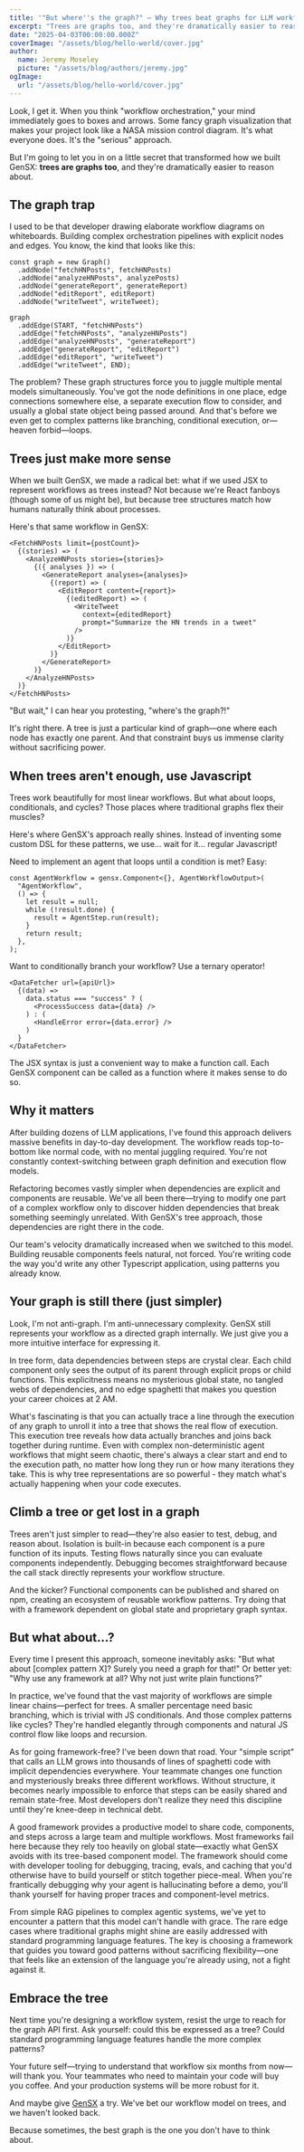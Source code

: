 ```yaml
---
title: '"But where''s the graph?" — Why trees beat graphs for LLM workflows'
excerpt: "Trees are graphs too, and they're dramatically easier to reason about."
date: "2025-04-03T00:00:00.000Z"
coverImage: "/assets/blog/hello-world/cover.jpg"
author:
  name: Jeremy Moseley
  picture: "/assets/blog/authors/jeremy.jpg"
ogImage:
  url: "/assets/blog/hello-world/cover.jpg"
---
```


Look, I get it. When you think "workflow orchestration," your mind immediately goes to boxes and arrows. Some fancy graph visualization that makes your project look like a NASA mission control diagram. It's what everyone does. It's the "serious" approach.

But I'm going to let you in on a little secret that transformed how we built GenSX: **trees are graphs too**, and they're dramatically easier to reason about.

## The graph trap

I used to be that developer drawing elaborate workflow diagrams on whiteboards. Building complex orchestration pipelines with explicit nodes and edges. You know, the kind that looks like this:

```tsx
const graph = new Graph()
  .addNode("fetchHNPosts", fetchHNPosts)
  .addNode("analyzeHNPosts", analyzePosts)
  .addNode("generateReport", generateReport)
  .addNode("editReport", editReport)
  .addNode("writeTweet", writeTweet);

graph
  .addEdge(START, "fetchHNPosts")
  .addEdge("fetchHNPosts", "analyzeHNPosts")
  .addEdge("analyzeHNPosts", "generateReport")
  .addEdge("generateReport", "editReport")
  .addEdge("editReport", "writeTweet")
  .addEdge("writeTweet", END);
```

The problem? These graph structures force you to juggle multiple mental models simultaneously. You've got the node definitions in one place, edge connections somewhere else, a separate execution flow to consider, and usually a global state object being passed around. And that's before we even get to complex patterns like branching, conditional execution, or—heaven forbid—loops.

## Trees just make more sense

When we built GenSX, we made a radical bet: what if we used JSX to represent workflows as trees instead? Not because we're React fanboys (though some of us might be), but because tree structures match how humans naturally think about processes.

Here's that same workflow in GenSX:

```tsx
<FetchHNPosts limit={postCount}>
  {(stories) => (
    <AnalyzeHNPosts stories={stories}>
      {({ analyses }) => (
        <GenerateReport analyses={analyses}>
          {(report) => (
            <EditReport content={report}>
              {(editedReport) => (
                <WriteTweet
                  context={editedReport}
                  prompt="Summarize the HN trends in a tweet"
                />
              )}
            </EditReport>
          )}
        </GenerateReport>
      )}
    </AnalyzeHNPosts>
  )}
</FetchHNPosts>
```

"But wait," I can hear you protesting, "where's the graph?!"

It's right there. A tree is just a particular kind of graph—one where each node has exactly one parent. And that constraint buys us immense clarity without sacrificing power.

## When trees aren't enough, use Javascript

Trees work beautifully for most linear workflows. But what about loops, conditionals, and cycles? Those places where traditional graphs flex their muscles?

Here's where GenSX's approach really shines. Instead of inventing some custom DSL for these patterns, we use... wait for it... regular Javascript!

Need to implement an agent that loops until a condition is met? Easy:

```tsx
const AgentWorkflow = gensx.Component<{}, AgentWorkflowOutput>(
  "AgentWorkflow",
  () => {
    let result = null;
    while (!result.done) {
      result = AgentStep.run(result);
    }
    return result;
  },
);
```

Want to conditionally branch your workflow? Use a ternary operator!

```tsx
<DataFetcher url={apiUrl}>
  {(data) =>
    data.status === "success" ? (
      <ProcessSuccess data={data} />
    ) : (
      <HandleError error={data.error} />
    )
  }
</DataFetcher>
```

The JSX syntax is just a convenient way to make a function call. Each GenSX component can be called as a function where it makes sense to do so.

## Why it matters

After building dozens of LLM applications, I've found this approach delivers massive benefits in day-to-day development. The workflow reads top-to-bottom like normal code, with no mental juggling required. You're not constantly context-switching between graph definition and execution flow models.

Refactoring becomes vastly simpler when dependencies are explicit and components are reusable. We've all been there—trying to modify one part of a complex workflow only to discover hidden dependencies that break something seemingly unrelated. With GenSX's tree approach, those dependencies are right there in the code.

Our team's velocity dramatically increased when we switched to this model. Building reusable components feels natural, not forced. You're writing code the way you'd write any other Typescript application, using patterns you already know.

## Your graph is still there (just simpler)

Look, I'm not anti-graph. I'm anti-unnecessary complexity. GenSX still represents your workflow as a directed graph internally. We just give you a more intuitive interface for expressing it.

In tree form, data dependencies between steps are crystal clear. Each child component only sees the output of its parent through explicit props or child functions. This explicitness means no mysterious global state, no tangled webs of dependencies, and no edge spaghetti that makes you question your career choices at 2 AM.

What's fascinating is that you can actually trace a line through the execution of any graph to unroll it into a tree that shows the real flow of execution. This execution tree reveals how data actually branches and joins back together during runtime. Even with complex non-deterministic agent workflows that might seem chaotic, there's always a clear start and end to the execution path, no matter how long they run or how many iterations they take. This is why tree representations are so powerful - they match what's actually happening when your code executes.

## Climb a tree or get lost in a graph

Trees aren't just simpler to read—they're also easier to test, debug, and reason about. Isolation is built-in because each component is a pure function of its inputs. Testing flows naturally since you can evaluate components independently. Debugging becomes straightforward because the call stack directly represents your workflow structure.

And the kicker? Functional components can be published and shared on npm, creating an ecosystem of reusable workflow patterns. Try doing that with a framework dependent on global state and proprietary graph syntax.

## But what about...?

Every time I present this approach, someone inevitably asks: "But what about [complex pattern X]? Surely you need a graph for that!" Or better yet: "Why use any framework at all? Why not just write plain functions?"

In practice, we've found that the vast majority of workflows are simple linear chains—perfect for trees. A smaller percentage need basic branching, which is trivial with JS conditionals. And those complex patterns like cycles? They're handled elegantly through components and natural JS control flow like loops and recursion.

As for going framework-free? I've been down that road. Your "simple script" that calls an LLM grows into thousands of lines of spaghetti code with implicit dependencies everywhere. Your teammate changes one function and mysteriously breaks three different workflows. Without structure, it becomes nearly impossible to enforce that steps can be easily shared and remain state-free. Most developers don't realize they need this discipline until they're knee-deep in technical debt.

A good framework provides a productive model to share code, components, and steps across a large team and multiple workflows. Most frameworks fail here because they rely too heavily on global state—exactly what GenSX avoids with its tree-based component model. The framework should come with developer tooling for debugging, tracing, evals, and caching that you'd otherwise have to build yourself or stitch together piece-meal. When you're frantically debugging why your agent is hallucinating before a demo, you'll thank yourself for having proper traces and component-level metrics.

From simple RAG pipelines to complex agentic systems, we've yet to encounter a pattern that this model can't handle with grace. The rare edge cases where traditional graphs might shine are easily addressed with standard programming language features. The key is choosing a framework that guides you toward good patterns without sacrificing flexibility—one that feels like an extension of the language you're already using, not a fight against it.

## Embrace the tree

Next time you're designing a workflow system, resist the urge to reach for the graph API first. Ask yourself: could this be expressed as a tree? Could standard programming language features handle the more complex patterns?

Your future self—trying to understand that workflow six months from now—will thank you. Your teammates who need to maintain your code will buy you coffee. And your production systems will be more robust for it.

And maybe give [GenSX](https://app.gensx.com) a try. We've bet our workflow model on trees, and we haven't looked back.

Because sometimes, the best graph is the one you don't have to think about.
